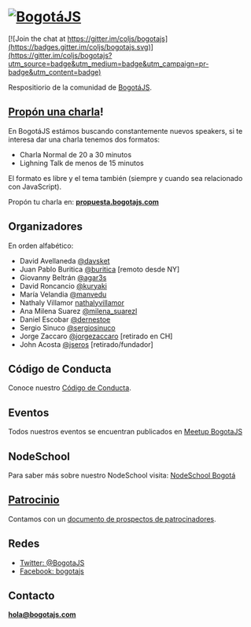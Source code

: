 # [![BogotáJS](https://raw.githubusercontent.com/coljs/bogotajs/master/assets/img/logo/LogoBogJSBleed.png)](http://bogotajs.com)

[![Join the chat at https://gitter.im/coljs/bogotajs](https://badges.gitter.im/coljs/bogotajs.svg)](https://gitter.im/coljs/bogotajs?utm_source=badge&utm_medium=badge&utm_campaign=pr-badge&utm_content=badge)

Respositiorio de la comunidad de [BogotáJS](http://bogotajs.com).

## [Propón una charla](propuesta.bogotajs.com)!

En BogotáJS estámos buscando constantemente nuevos speakers, si te interesa dar una charla tenemos
dos formatos:

- Charla Normal de 20 a 30 minutos
- Lighning Talk de menos de 15 minutos

El formato es libre y el tema también (siempre y cuando sea relacionado con JavaScript).

Propón tu charla en: **[propuesta.bogotajs.com](propuesta.bogotajs.com)**

## Organizadores

En orden alfabético:

- David Avellaneda [@davsket](http://twitter.com/davsket)
- Juan Pablo Buritica [@buritica](http://twitter.com/buritica) [remoto desde NY]
- Giovanny Beltrán [@agar3s](http://twitter.com/agar3s)
- David Roncancio [@kuryaki](http://twitter.com/kuryaki)
- María Velandia [@manvedu](https://twitter.com/manvedu)
- Nathaly Villamor [nathalyvillamor](https://twitter.com/nathalyvillamor)
- Ana Milena Suarez [@milena_suarezl](https://twitter.com/milena_suarezl)
- Daniel Escobar [@dernestoe](https://twitter.com/dernestoe)
- Sergio Sinuco [@sergiosinuco](https://twitter.com/sergiosinuco)
- Jorge Zaccaro [@jorgezaccaro](http://twitter.com/jorgezaccaro) [retirado en CH]
- John Acosta [@jseros](http://twitter.com/jseros) [retirado/fundador]

## Código de Conducta

Conoce nuestro [Código de Conducta](CODIGO-DE-CONDUCTA.md).

## Eventos

Todos nuestros eventos se encuentran publicados en [Meetup BogotaJS](http://bogotajs.com)

## NodeSchool

Para saber más sobre nuestro NodeSchool visita: [NodeSchool Bogotá](https://github.com/nodeschool/bogota)

## [Patrocinio](PATROCINIO.md)

Contamos con un [documento de prospectos de patrocinadores](PATROCINIO.md).

## Redes

- [Twitter: @BogotaJS](https://twitter.com/BogotaJS)
- [Facebook: bogotajs](https://www.facebook.com/groups/bogotajs/)

## Contacto

**[hola@bogotajs.com](mailto:hola@bogotajs.com)**
